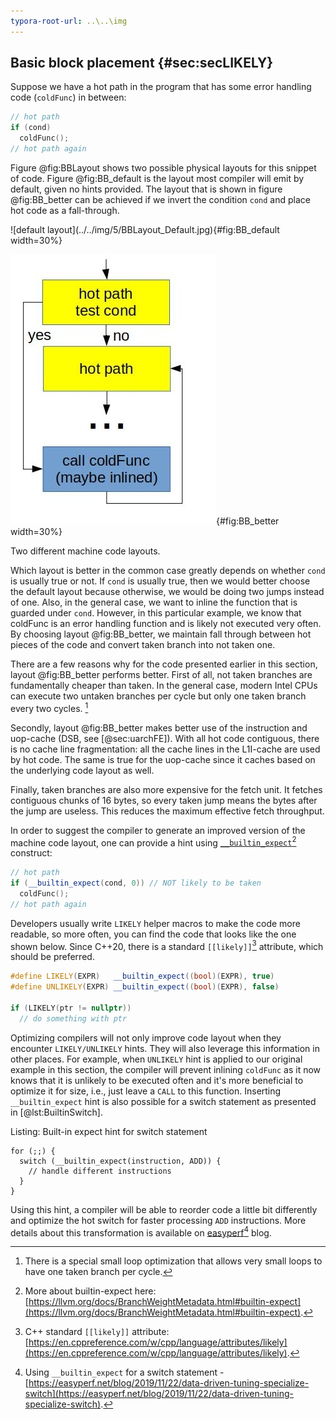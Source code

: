 ```yaml
---
typora-root-url: ..\..\img
---
```


## Basic block placement {#sec:secLIKELY}

Suppose we have a hot path in the program that has some error handling code (`coldFunc`) in between:

```cpp
// hot path
if (cond)
  coldFunc();
// hot path again
```
Figure @fig:BBLayout shows two possible physical layouts for this snippet of code. Figure @fig:BB_default is the layout most compiler will emit by default, given no hints provided. The layout that is shown in figure @fig:BB_better can be achieved if we invert the condition `cond` and place hot code as a fall-through.

<div id="fig:BBLayout">
![default layout](../../img/5/BBLayout_Default.jpg){#fig:BB_default width=30%}

![improved layout](../../img/5/BBLayout_Better.jpg){#fig:BB_better width=30%}

Two different machine code layouts.
</div>

Which layout is better in the common case greatly depends on whether `cond` is usually true or not. If `cond` is usually true, then we would better choose the default layout because otherwise, we would be doing two jumps instead of one. Also, in the general case, we want to inline the function that is guarded under `cond`. However, in this particular example, we know that coldFunc is an error handling function and is likely not executed very often. By choosing layout @fig:BB_better, we maintain fall through between hot pieces of the code and convert taken branch into not taken one.

There are a few reasons why for the code presented earlier in this section, layout @fig:BB_better performs better. First of all, not taken branches are fundamentally cheaper than taken. In the general case, modern Intel CPUs can execute two untaken branches per cycle but only one taken branch every two cycles. [^2]

Secondly, layout @fig:BB_better makes better use of the instruction and uop-cache (DSB, see [@sec:uarchFE]). With all hot code contiguous, there is no cache line fragmentation: all the cache lines in the L1I-cache are used by hot code. The same is true for the uop-cache since it caches based on the underlying code layout as well. 

Finally, taken branches are also more expensive for the fetch unit. It fetches contiguous chunks of 16 bytes, so every taken jump means the bytes after the jump are useless. This reduces the maximum effective fetch throughput.

In order to suggest the compiler to generate an improved version of the machine code layout, one can provide a hint using [`__builtin_expect`](https://llvm.org/docs/BranchWeightMetadata.html#builtin-expect)[^3] construct: 

```cpp
// hot path
if (__builtin_expect(cond, 0)) // NOT likely to be taken
  coldFunc();
// hot path again
```

Developers usually write `LIKELY` helper macros to make the code more readable, so more often, you can find the code that looks like the one shown below. Since C++20, there is a standard `[[likely]]`[^10] attribute, which should be preferred.

```cpp
#define LIKELY(EXPR)   __builtin_expect((bool)(EXPR), true)
#define UNLIKELY(EXPR) __builtin_expect((bool)(EXPR), false)

if (LIKELY(ptr != nullptr))
  // do something with ptr
```

Optimizing compilers will not only improve code layout when they encounter `LIKELY/UNLIKELY` hints. They will also leverage this information in other places. For example, when `UNLIKELY` hint is applied to our original example in this section, the compiler will prevent inlining `coldFunc` as it now knows that it is unlikely to be executed often and it's more beneficial to optimize it for size, i.e., just leave a `CALL` to this function. Inserting `__builtin_expect` hint is also possible for a switch statement as presented in [@lst:BuiltinSwitch].

Listing: Built-in expect hint for switch statement

~~~~ {#lst:BuiltinSwitch .cpp}
for (;;) {
  switch (__builtin_expect(instruction, ADD)) {
    // handle different instructions
  }
}
~~~~~~~~~~~~~~~~~~~~~~~~~~~~~~~~~~~~~~~~~~~~~~~~~

Using this hint, a compiler will be able to reorder code a little bit differently and optimize the hot switch for faster processing `ADD` instructions. More details about this transformation is available on [easyperf](https://easyperf.net/blog/2019/11/22/data-driven-tuning-specialize-switch)[^9] blog.

[^2]: There is a special small loop optimization that allows very small loops to have one taken branch per cycle.
[^3]: More about builtin-expect here: [https://llvm.org/docs/BranchWeightMetadata.html#builtin-expect](https://llvm.org/docs/BranchWeightMetadata.html#builtin-expect).
[^9]: Using `__builtin_expect` for a switch statement - [https://easyperf.net/blog/2019/11/22/data-driven-tuning-specialize-switch](https://easyperf.net/blog/2019/11/22/data-driven-tuning-specialize-switch).
[^10]: C++ standard `[[likely]]` attribute: [https://en.cppreference.com/w/cpp/language/attributes/likely](https://en.cppreference.com/w/cpp/language/attributes/likely).

